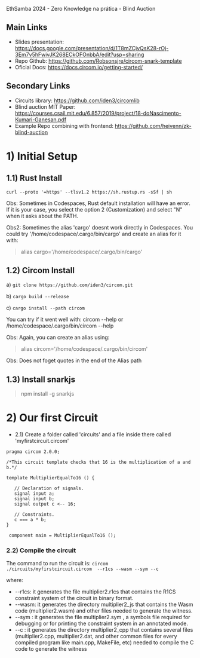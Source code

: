 EthSamba 2024 - Zero Knowledge na prática - Blind Auction

## Main Links
- Slides presentation: https://docs.google.com/presentation/d/1T8mZCjvQsK28-rOj-3Em7v5hFwivJK268ECkOFOnbbA/edit?usp=sharing
- Repo Github: https://github.com/Robsonsjre/circom-snark-template
- Oficial Docs: https://docs.circom.io/getting-started/

## Secondary Links
- Circuits library: https://github.com/iden3/circomlib
- Blind auction MIT Paper: https://courses.csail.mit.edu/6.857/2019/project/18-doNascimento-Kumari-Ganesan.pdf
- Example Repo combining with frontend: https://github.com/heivenn/zk-blind-auction

# 1) Initial Setup

## 1.1) Rust Install
`
curl --proto '=https' --tlsv1.2 https://sh.rustup.rs -sSf | sh
`

Obs: Sometimes in Codespaces, Rust default installation will have an error. If it is your case, 
you select the option 2 (Customization) and select "N" when it asks about the PATH.

Obs2: Sometimes the alias 'cargo' doesnt work directly in Codespaces. You could try '/home/codespace/.cargo/bin/cargo' and create an alias for it with:
> alias cargo='/home/codespace/.cargo/bin/cargo'

## 1.2) Circom Install

a) `git clone https://github.com/iden3/circom.git`

b) `cargo build --release`

c) `cargo install --path circom`

You can try if it went well with: circom --help or /home/codespace/.cargo/bin/circom --help

Obs: Again, you can create an alias using: 
> alias circom='/home/codespace/.cargo/bin/circom'

Obs: Does not foget quotes in the end of the Alias path

## 1.3) Install snarkjs

> npm install -g snarkjs


# 2) Our first Circuit

- 2.1) Create a folder called 'circuits' and a file inside there called 'myfirstcircuit.circom'

````
pragma circom 2.0.0;

/*This circuit template checks that 16 is the multiplication of a and b.*/  

template MultiplierEqualTo16 () {  

   // Declaration of signals.  
   signal input a;  
   signal input b; 
   signal output c <-- 16; 

   // Constraints.  
   c === a * b;  
}

 component main = MultiplierEqualTo16 ();
````

### 2.2) Compile the circuit

The command to run the circuit is: 
`circom ./circuits/myfirstcircuit.circom  --r1cs --wasm --sym --c`

where: 
- --r1cs: it generates the file multiplier2.r1cs that contains the R1CS constraint system of the circuit in binary format.
- --wasm: it generates the directory multiplier2_js that contains the Wasm code (multiplier2.wasm) and other files needed to generate the witness.
- --sym : it generates the file multiplier2.sym , a symbols file required for debugging or for printing the constraint system in an annotated mode.
- --c : it generates the directory multiplier2_cpp that contains several files (multiplier2.cpp, multiplier2.dat, and other common files for every compiled program like main.cpp, MakeFile, etc) needed to compile the C code to generate the witness
